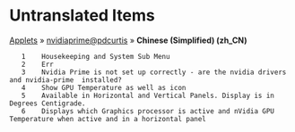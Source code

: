 # Untranslated Items
[Applets](../../../README.md) &#187; [nvidiaprime@pdcurtis](../README.md) &#187; **Chinese (Simplified) (zh_CN)**

       1	Housekeeping and System Sub Menu
       2	Err
       3	Nvidia Prime is not set up correctly - are the nvidia drivers and nvidia-prime  installed?
       4	Show GPU Temperature as well as icon
       5	Available in Horizontal and Vertical Panels. Display is in Degrees Centigrade.
       6	Displays which Graphics processor is active and nVidia GPU Temperature when active and in a horizontal panel
